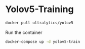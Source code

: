# Yolov5-Training


```bash
docker pull ultralytics/yolov5
```


Run the container

```bash
docker-compose up -d yolov5-train
```

